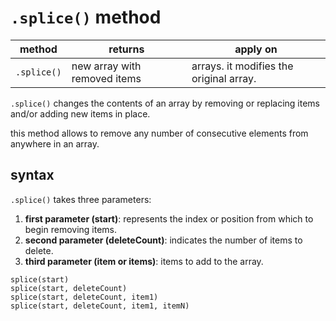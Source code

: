 # `.splice()` method

method | returns | apply on
---|---|---
`.splice()` | new array with removed items | arrays. it modifies the original array.

`.splice()` changes the contents of an array by removing or replacing items and/or adding new items in place.

this method allows to remove any number of consecutive elements from anywhere in an array.

## syntax

`.splice()` takes three parameters:

1. **first parameter (start)**: represents the index or position from which to begin removing items.
2. **second parameter (deleteCount)**: indicates the number of items to delete.
3. **third parameter (item or items)**: items to add to the array.

```plain
splice(start)
splice(start, deleteCount)
splice(start, deleteCount, item1)
splice(start, deleteCount, item1, itemN)
```
